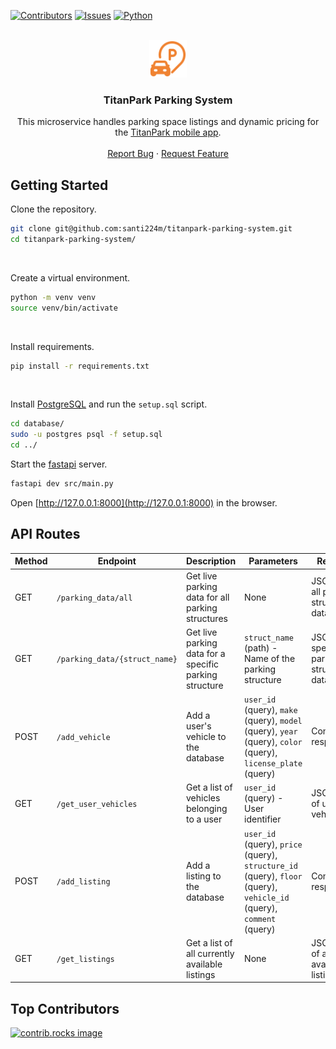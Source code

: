 
<a id="readme-top"></a>

[![Contributors][contributors-shield]][contributors-url] [![Issues][issues-shield]][issues-url] [![Python][Python]][Python-url]

<!-- PROJECT LOGO -->
<br />
<div align="center">
  <a href="https://github.com/santi224m/titanpark-parking-system">
    <img src="/assets/img/parking.svg" alt="Logo" height="60">
  </a>

  <h3 align="center">TitanPark Parking System</h3>

  <p align="center">
    This microservice handles parking space listings and dynamic pricing for the <a href="https://github.com/nathanchamorro1/titanpark">TitanPark mobile app</a>.
    <br />
    <br />
    <a href="https://github.com/santi224m/titanpark-parking-system/issues/new?labels=bug&template=bug-report---.md">Report Bug</a>
    ·
    <a href="https://github.com/santi224m/titanpark-parking-system/issues/new?labels=enhancement&template=feature-request---.md">Request Feature</a>
  </p>
</div>

<!-- GETTING STARTED -->
## Getting Started

Clone the repository.

```bash
git clone git@github.com:santi224m/titanpark-parking-system.git
cd titanpark-parking-system/
```
<br />

Create a virtual environment.

```bash
python -m venv venv
source venv/bin/activate
```
<br />

Install requirements.

```bash
pip install -r requirements.txt
```
<br />

Install [PostgreSQL](https://www.postgresql.org/download/) and run the ```setup.sql``` script.

```bash
cd database/
sudo -u postgres psql -f setup.sql
cd ../
```

Start the [fastapi](https://fastapi.tiangolo.com/) server.

```bash
fastapi dev src/main.py
```

Open [http://127.0.0.1:8000](http://127.0.0.1:8000) in the browser.

## API Routes

| Method | Endpoint | Description | Parameters | Response |
|--------|----------|-------------|------------|----------|
| GET | `/parking_data/all` | Get live parking data for all parking structures | None | JSON with all parking structure data |
| GET | `/parking_data/{struct_name}` | Get live parking data for a specific parking structure | `struct_name` (path) - Name of the parking structure | JSON with specific parking structure data |
| POST | `/add_vehicle` | Add a user's vehicle to the database | `user_id` (query), `make` (query), `model` (query), `year` (query), `color` (query), `license_plate` (query) | Confirmation response |
| GET | `/get_user_vehicles` | Get a list of vehicles belonging to a user | `user_id` (query) - User identifier | JSON array of user's vehicles |
| POST | `/add_listing` | Add a listing to the database | `user_id` (query), `price` (query), `structure_id` (query), `floor` (query), `vehicle_id` (query), `comment` (query) | Confirmation response |
| GET | `/get_listings` | Get a list of all currently available listings | None | JSON array of all available listings |

## Top Contributors

<a href="https://github.com/santi224m/titanpark-parking-system/graphs/contributors">
  <img src="https://contrib.rocks/image?repo=santi224m/titanpark-parking-system" alt="contrib.rocks image" />
</a>

<!-- MARKDOWN LINKS & IMAGES -->
[contributors-shield]: https://img.shields.io/github/contributors/santi224m/titanpark-parking-system.svg?style=for-the-badge
[contributors-url]: https://github.com/santi224m/titanpark-parking-system/graphs/contributors
[issues-shield]: https://img.shields.io/github/issues/santi224m/titanpark-parking-system.svg?style=for-the-badge
[issues-url]: https://github.com/santi224m/titanpark-parking-system/issues

[Python]: https://img.shields.io/badge/python-000000?style=for-the-badge&logo=python
[Python-url]: https://www.python.org/